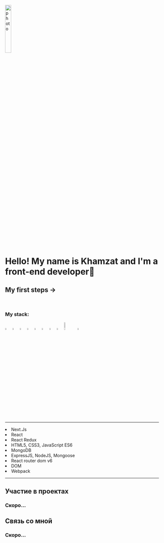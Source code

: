  
 <img align=center width=20% src="https://cdn1.iconfinder.com/data/icons/business-568/24/name_id_tag_license_identity_office-256.png" alt="photo" /><h1>Hello! My name is Khamzat and I'm a front-end developer🌱 </h1>
  
  <h2>My first steps →</h2>
  <br />


<h3>My stack:</h3>

<div>
 
  <img width=4% src="https://cdn1.iconfinder.com/data/icons/logotypes/32/badge-html-5-256.png" />
 <img width=4% src="https://cdn1.iconfinder.com/data/icons/logotypes/32/badge-css-3-256.png" alt="photoReact" />
  <img  width=4% src="https://cdn2.iconfinder.com/data/icons/designer-skills/128/code-programming-javascript-software-develop-command-language-256.png" alt="photoJs" />

 

<img width=4% src="https://cdn0.iconfinder.com/data/icons/logos-brands-in-colors/128/react-256.png" alt="photoReact" />

  <img width=4%  src="https://img.icons8.com/color/452/redux.png" alt="photoReact" />
  <img width=4% src="https://cdn1.iconfinder.com/data/icons/akar-vol-1/24/nextjs-fill-256.png"/>


 
         
 <img width=4% src="https://cdn.icon-icons.com/icons2/2415/PNG/512/mongodb_plain_wordmark_logo_icon_146423.png" alt="photoJs" />

  <img  width=4% src="https://cdn.icon-icons.com/icons2/2415/PNG/512/nodejs_original_logo_icon_146411.png" />
     <img width=8% src="https://www.codesmith.io/hs-fs/hubfs/Blog%20Images/Blog%20Photos/react-router-logo.png?width=600&name=react-router-logo.png" alt="photoJs" />
   <img width=4% src="https://img.icons8.com/dusk/344/webpack.png" alt="photoJs" />
 

             
 
    
</div>

<hr>
  <li>Next.Js</li>
  <li>React</li>
  <li>React Redux</li>
  <li>HTML5, CSS3, JavaScript ES6</li>

  <li>MongoDB</li>
  <li>ExpressJS, NodeJS, Mongoose</li>
  <li>React router dom v6</li>
  <li>DOM</li>
  <li>Webpack</li>
  <hr>



<h2>Участие в проектах</h2>
</hr>
<h3>Скоро...</h3>

<h2>Связь со мной</h2>
<h3>Скоро...</h3>
